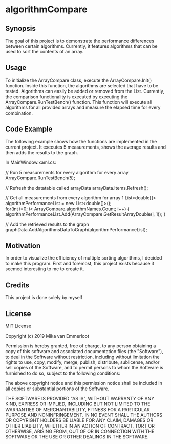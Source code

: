 # algorithmCompare

## Synopsis

The goal of this project is to demonstrate the performance differences between certain algorithms.
Currently, it features algorithms that can be used to sort the contents of an array.

## Usage

To initialize the ArrayCompare class, execute the ArrayCompare.Init() function. 
Inside this function, the algorithms are selected that have to be tested. Algorithms can easily be added or removed from the List.
Currently, the comparison functionality is executed by executing the ArrayCompare.RunTestBench() function.
This function will execute all algorithms for all provided arrays and measure the elapsed time for every combination.

## Code Example

The following example shows how the functions are implemented in the current project. It executes 5 measurements, shows the average results and then adds the results to the graph.

In MainWindow.xaml.cs:

// Run 5 measurements for every algorithm for every array
ArrayCompare.RunTestBench(5);

// Refresh the datatable called arrayData
arrayData.Items.Refresh();

// Get all measurements from every algorithm for array 1
List<double[]> algorithmPerformanceList = new List<double[]>();            
for(int i=0; i< ArrayCompare.algorithmNames.Count; i++)
{
	algorithmPerformanceList.Add(ArrayCompare.GetResultArrayDouble(i, 1));
}

// Add the retrieved results to the graph
graphData.AddAlgorithmsDataToGraph(algorithmPerformanceList);

## Motivation

In order to visualize the efficiency of multiple sorting algorithms, I decided to make this program.
First and foremost, this project exists because it seemed interesting to me to create it.

## Credits

This project is done solely by myself

## License

MIT License

Copyright (c) 2019 Mika van Emmerloot

Permission is hereby granted, free of charge, to any person obtaining a copy
of this software and associated documentation files (the "Software"), to deal
in the Software without restriction, including without limitation the rights
to use, copy, modify, merge, publish, distribute, sublicense, and/or sell
copies of the Software, and to permit persons to whom the Software is
furnished to do so, subject to the following conditions:

The above copyright notice and this permission notice shall be included in all
copies or substantial portions of the Software.

THE SOFTWARE IS PROVIDED "AS IS", WITHOUT WARRANTY OF ANY KIND, EXPRESS OR
IMPLIED, INCLUDING BUT NOT LIMITED TO THE WARRANTIES OF MERCHANTABILITY,
FITNESS FOR A PARTICULAR PURPOSE AND NONINFRINGEMENT. IN NO EVENT SHALL THE
AUTHORS OR COPYRIGHT HOLDERS BE LIABLE FOR ANY CLAIM, DAMAGES OR OTHER
LIABILITY, WHETHER IN AN ACTION OF CONTRACT, TORT OR OTHERWISE, ARISING FROM,
OUT OF OR IN CONNECTION WITH THE SOFTWARE OR THE USE OR OTHER DEALINGS IN THE
SOFTWARE.
